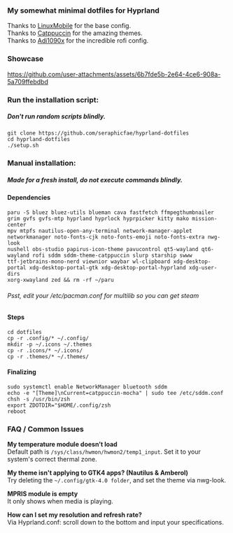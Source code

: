 ### My somewhat minimal dotfiles for Hyprland

Thanks to [LinuxMobile](https://github.com/linuxmobile) for the base config. \
Thanks to [Catppuccin](https://github.com/catppuccin) for the amazing themes. \
Thanks to [Adi1090x](https://github.com/adi1090x/rofi/) for the incredible rofi config.

### Showcase
https://github.com/user-attachments/assets/6b7fde5b-2e64-4ce6-908a-5a709ffebdbd

### Run the installation script:
##### Don't run random scripts blindly.
```
git clone https://github.com/seraphicfae/hyprland-dotfiles
cd hyprland-dotfiles
./setup.sh
```

### Manual installation:
##### Made for a fresh install, do not execute commands blindly.
#### Dependencies

```
paru -S bluez bluez-utils blueman cava fastfetch ffmpegthumbnailer grim gvfs gvfs-mtp hyprland hyprlock hyprpicker kitty mako mission-center
mpv mtpfs nautilus-open-any-terminal network-manager-applet networkmanager noto-fonts-cjk noto-fonts-emoji noto-fonts-extra nwg-look
nushell obs-studio papirus-icon-theme pavucontrol qt5-wayland qt6-wayland rofi sddm sddm-theme-catppuccin slurp starship swww
ttf-jetbrains-mono-nerd viewnior waybar wl-clipboard xdg-desktop-portal xdg-desktop-portal-gtk xdg-desktop-portal-hyprland xdg-user-dirs
xorg-xwayland zed && rm -rf ~/paru
```
###### Psst, edit your /etc/pacman.conf for multilib so you can get steam

#### Steps
```
cd dotfiles
cp -r .config/* ~/.config/
mkdir -p ~/.icons ~/.themes
cp -r .icons/* ~/.icons/
cp -r .themes/* ~/.themes/
```

#### Finalizing
```
sudo systemctl enable NetworkManager bluetooth sddm
echo -e "[Theme]\nCurrent=catppuccin-mocha" | sudo tee /etc/sddm.conf
chsh -s /usr/bin/zsh
export ZDOTDIR="$HOME/.config/zsh
reboot
```

### FAQ / Common Issues
**My temperature module doesn’t load** \
Default path is `/sys/class/hwmon/hwmon2/temp1_input`. Set it to your system's correct thermal zone.

**My theme isn't applying to GTK4 apps? (Nautilus & Amberol)** \
Try deleting the `~/.config/gtk-4.0 folder`, and set the theme via nwg-look.

**MPRIS module is empty** \
It only shows when media is playing.

**How can I set my resolution and refresh rate?** \
Via Hyprland.conf: scroll down to the bottom and input your specifications.
